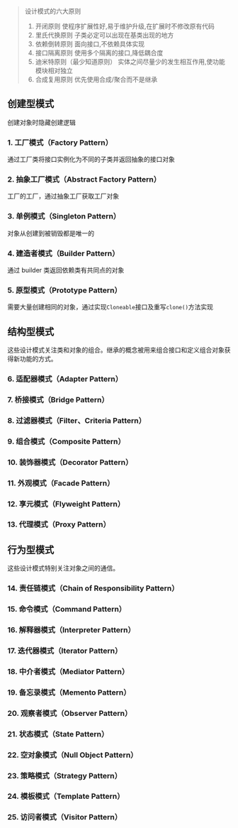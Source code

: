 > 设计模式的六大原则
>
> 1. 开闭原则
>    使程序扩展性好,易于维护升级,在扩展时不修改原有代码
> 2. 里氏代换原则
>    子类必定可以出现在基类出现的地方
> 3. 依赖倒转原则
>    面向接口,不依赖具体实现
> 4. 接口隔离原则
>    使用多个隔离的接口,降低耦合度
> 5. 迪米特原则（最少知道原则）
>    实体之间尽量少的发生相互作用,使功能模块相对独立
> 6. 合成复用原则
>    优先使用合成/聚合而不是继承

## 创建型模式

创建对象时隐藏创建逻辑

### 1. 工厂模式（Factory Pattern）

通过工厂类将接口实例化为不同的子类并返回抽象的接口对象

### 2. 抽象工厂模式（Abstract Factory Pattern）

工厂的工厂，通过抽象工厂获取工厂对象

### 3. 单例模式（Singleton Pattern）

对象从创建到被销毁都是唯一的

### 4. 建造者模式（Builder Pattern）

通过 builder 类返回依赖类有共同点的对象

### 5. 原型模式（Prototype Pattern）

需要大量创建相同的对象，通过实现`Cloneable`接口及重写`clone()`方法实现

## 结构型模式

这些设计模式关注类和对象的组合。继承的概念被用来组合接口和定义组合对象获得新功能的方式。

### 6. 适配器模式（Adapter Pattern）

### 7. 桥接模式（Bridge Pattern）

### 8. 过滤器模式（Filter、Criteria Pattern）

### 9. 组合模式（Composite Pattern）

### 10. 装饰器模式（Decorator Pattern）

### 11. 外观模式（Facade Pattern）

### 12. 享元模式（Flyweight Pattern）

### 13. 代理模式（Proxy Pattern）

## 行为型模式

这些设计模式特别关注对象之间的通信。

### 14. 责任链模式（Chain of Responsibility Pattern）

### 15. 命令模式（Command Pattern）

### 16. 解释器模式（Interpreter Pattern）

### 17. 迭代器模式（Iterator Pattern）

### 18. 中介者模式（Mediator Pattern）

### 19. 备忘录模式（Memento Pattern）

### 20. 观察者模式（Observer Pattern）

### 21. 状态模式（State Pattern）

### 22. 空对象模式（Null Object Pattern）

### 23. 策略模式（Strategy Pattern）

### 24. 模板模式（Template Pattern）

### 25. 访问者模式（Visitor Pattern）
